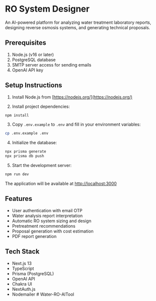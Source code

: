 # RO System Designer

An AI-powered platform for analyzing water treatment laboratory reports, designing reverse osmosis systems, and generating technical proposals.

## Prerequisites

1. Node.js (v16 or later)
2. PostgreSQL database
3. SMTP server access for sending emails
4. OpenAI API key

## Setup Instructions

1. Install Node.js from [https://nodejs.org/](https://nodejs.org/)

2. Install project dependencies:
```bash
npm install
```

3. Copy `.env.example` to `.env` and fill in your environment variables:
```bash
cp .env.example .env
```

4. Initialize the database:
```bash
npx prisma generate
npx prisma db push
```

5. Start the development server:
```bash
npm run dev
```

The application will be available at [http://localhost:3000](http://localhost:3000)

## Features

- User authentication with email OTP
- Water analysis report interpretation
- Automatic RO system sizing and design
- Pretreatment recommendations
- Proposal generation with cost estimation
- PDF report generation

## Tech Stack

- Next.js 13
- TypeScript
- Prisma (PostgreSQL)
- OpenAI API
- Chakra UI
- NextAuth.js
- Nodemailer
#   W a t e r - R O - A I T o o l  
 